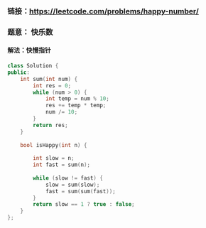 ### 链接：https://leetcode.com/problems/happy-number/

### 题意： 快乐数

#### 解法：快慢指针

```C++
class Solution {
public:
    int sum(int num) {        
        int res = 0;
        while (num > 0) {
            int temp = num % 10;
            res += temp * temp;
            num /= 10;
        }
        return res;        
    }
    
    bool isHappy(int n) {
            
        int slow = n;
        int fast = sum(n);
        
        while (slow != fast) {
            slow = sum(slow);
            fast = sum(sum(fast));
        }
        return slow == 1 ? true : false;
    }
};
```

